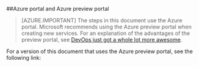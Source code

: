 ##Azure portal and Azure preview portal

> [AZURE.IMPORTANT] The steps in this document use the Azure portal. Microsoft recommends using the Azure preview portal when creating new services. For an explanation of the advantages of the preview portal, see [DevOps just got a whole lot more awesome](http://azure.microsoft.com/en-us/overview/preview-portal/). 

For a version of this document that uses the Azure preview portal, see the following link: